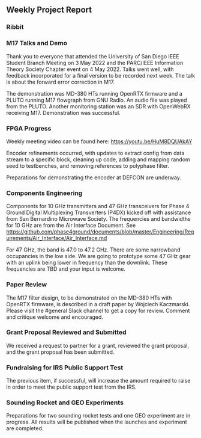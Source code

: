 ## Weekly Project Report

### Ribbit

### M17 Talks and Demo

Thank you to everyone that attended the University of San Diego IEEE Student Branch Meeting on 3 May 2022 and the PARC/IEEE Information Theory Society Chapter event on 4 May 2022. Talks went well, with feedback incorporated for a final version to be recorded next week. The talk is about the forward error correction in M17.

The demonstration was MD-380 HTs running OpenRTX firmware and a PLUTO running M17 flowgraph from GNU Radio. An audio file was played from the PLUTO. Another monitoring station was an SDR with OpenWebRX receiving M17. Demonstration was successful. 

### FPGA Progress

Weekly meeting video can be found here: https://youtu.be/HuM8DQUAkAY

Encoder refinements occurred, with updates to extract config from data stream to a specific block, cleaning up code, adding and mapping random seed to testbenches, and removing references to polyphase filter. 

Preparations for demonstrating the encoder at DEFCON are underway. 

### Components Engineering

Components for 10 GHz transmitters and 47 GHz transceivers for Phase 4 Ground Digital Multiplexing Transverters (P4DX) kicked off with assistance from San Bernardino Microwave Society. The frequencies and bandwidths for 10 GHz are from the Air Interface Document. See https://github.com/phase4ground/documents/blob/master/Engineering/Requirements/Air_Interface/Air_Interface.md

For 47 GHz, the band is 47.0 to 47.2 GHz. There are some narrowband occupancies in the low side. We are going to prototype some 47 GHz gear with an uplink being lower in frequency than the downlink. These frequencies are TBD and your input is welcome. 

### Paper Review

The M17 filter design, to be demonstrated on the MD-380 HTs with OpenRTX firmware, is described in a draft paper by Wojciech Kaczmarski. Please visit the #general Slack channel to get a copy for review. Comment and critique welcome and encouraged. 

### Grant Proposal Reviewed and Submitted

We received a request to partner for a grant, reviewed the grant proposal, and the grant proposal has been submitted. 

### Fundraising for IRS Public Support Test

The previous item, if successful, will increase the amount required to raise in order to meet the public support test from the IRS.

### Sounding Rocket and GEO Experiments

Preparations for two sounding rocket tests and one GEO experiment are in progress. All results will be published when the launches and experiment are completed. 
